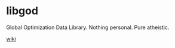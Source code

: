 libgod
========

Global Optimization Data Library.
Nothing personal.
Pure atheistic.

[wiki](https://github.com/bmstu-rk6/libgod/wiki)
